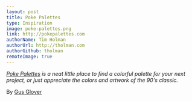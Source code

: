 ```yaml
---
layout: post
title: Poke Palettes
type: Inspiration
image: poke-palettes.png
link: http://pokepalettes.com
authorName: Tim Holman
authorUrl: http://tholman.com
authorGithub: tholman
remoteImage: true
---
```


_[Poke Palettes](http://pokepalettes.com) is a neat little place to find a colorful palette for your next project, or just appreciate the colors and artwork of the 90's classic._

By [Gus Glover](http://gus.today)
